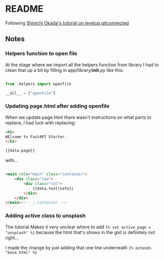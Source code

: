 # README

Following [Shinichi Okada's tutorial on levelup.gitconnected](https://levelup.gitconnected.com/building-a-website-starter-with-fastapi-92d077092864)

## Notes

### Helpers function to open file

At the stage where we import all the helpers function from library I had to clean that up a bit by filling in app/library/__init__.py like this:

```python

from .helpers import openfile

__all__ = ["openfile"]
```


### Updating page.html after adding openfile

When we update page.html there wasn't instructions on what parts to replace, I had luck with replacing:

```html
<h1>
WElcome to FastAPI Starter.
</h1>

{{data.page}}
```

with...

```html

<main role="main" class="container">
    <div class="row">
        <div class="col">
            {{data.text|safe}}
        </div>
    </div>
</main><!-- /.container -->
```


### Adding active class to unsplash

The tutorial Makes it very unclear where to add `{% set active_page = "unsplash" %}` because the html that's shows in the gist is definitely not right...

I made the change by just adding that one line underneath `{% extends "base.html" %}`


